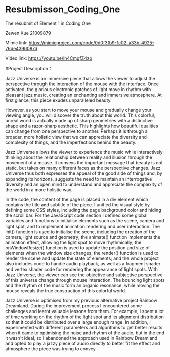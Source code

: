# Resubmisson_Coding_One
The resubmit of Element 1 in Coding One

Zewen Xue 
21009879

Mimic link: https://mimicproject.com/code/0d0f3fb9-1c02-a33b-4925-76de4390087d

Video link: https://youtu.be/lh4CmgfZ4zo

#Project Description：

Jazz Universe is an immersive piece that allows the viewer to adjust the perspective through the interaction of the mouse with the interface. Once activated, the glorious electronic patches of light move in rhythm with pleasant jazz music, creating an enchanting and immersive atmosphere. At first glance, this piece exudes unparalleled beauty.

However, as you start to move your mouse and gradually change your viewing angle, you will discover the truth about this world. This colorful, unreal world is actually made up of sharp geometries with a distinctive shape and a razor-sharp aesthetic. This highlights how beautiful qualities can change from one perspective to another. Perhaps it is through a broader, more holistic view that we can appreciate the diversity and complexity of things, and the imperfections behind the beauty.

Jazz Universe allows the viewer to experience the music while interactively thinking about the relationship between reality and illusion through the movement of a mouse. It conveys the important message that beauty is not static, but takes on many different faces as the perspective changes. Jazz Universe thus both expresses the appeal of the good side of things and, by expanding its horizons, suggests the need to maintain an interrogative diversity and an open mind to understand and appreciate the complexity of the world in a more holistic way.

In the code, the content of the page is placed in a div element which contains the title and subtitle of the piece. I unified the visual style by defining some CSS styles, including the page background color and hiding the scroll bar. For the JavaScript code section I defined some global variables and functions to initialise elements such as the scene, camera and light spot, and to implement animation rendering and user interaction. The init() function is used to initialise the scene, including the creation of the camera, light source and geometry; the animate() function implements the animation effect, allowing the light spot to move rhythmically; the onWindowResize() function is used to update the position and size of elements when the window size changes; the render() function is used to render the scene and update the state of elements; and the whole project also includes code to handle audio playback, as well as a fragment shader and vertex shader code for rendering the appearance of light spots. With Jazz Universe, the viewer can see the objective and subjective perspective of this universe change through mouse interaction. The bouncing light spots and the rhythm of the music form an organic resonance, while moving the mouse reveals the true construction of this colorful world.

Jazz Universe is optimised from my previous alternative project Rainbow Dreamland. During the improvement process I encountered some challenges and learnt valuable lessons from them. For example, I spent a lot of time working on the rhythm of the light spot and its alignment distribution so that it could be distributed over a large enough range. In addition, I experimented with different parameters and algorithms to get better results when it came to optimising the noise and rhythm of the audio, but in the end it wasn't ideal, so I abandoned the approach used in Rainbow Dreamland and opted to play a jazzy piece of audio directly to better fit the effect and atmosphere the piece was trying to convey.
